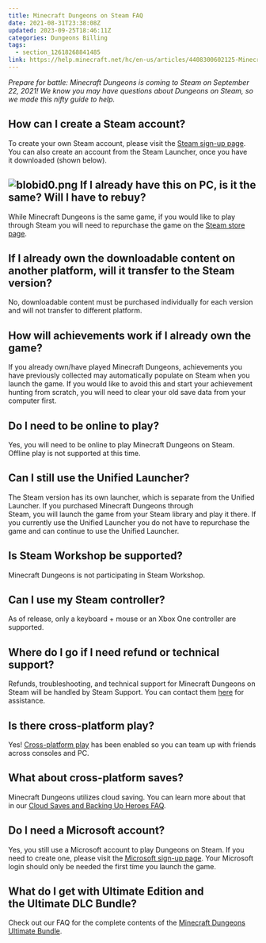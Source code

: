 ```yaml
---
title: Minecraft Dungeons on Steam FAQ 
date: 2021-08-31T23:38:08Z
updated: 2023-09-25T18:46:11Z
categories: Dungeons Billing
tags:
  - section_12618268841485
link: https://help.minecraft.net/hc/en-us/articles/4408300602125-Minecraft-Dungeons-on-Steam-FAQ-
---
```


*Prepare for battle: Minecraft Dungeons is coming to Steam on September 22, 2021! We know you may have questions about Dungeons on Steam, so we made this nifty guide to help.* 

## How can I create a Steam account? 

To create your own Steam account, please visit the [Steam sign-up page](https://store.steampowered.com/join/?). You can also create an account from the Steam Launcher, once you have it downloaded (shown below). 

## ![blobid0.png](https://minecrafthelp.zendesk.com/hc/article_attachments/4408300592653) If I already have this on PC, is it the same? Will I have to rebuy? 

While Minecraft Dungeons is the same game, if you would like to play through Steam you will need to repurchase the game on the [Steam store page](https://store.steampowered.com/app/1672970/Minecraft_Dungeons/).   

## If I already own the downloadable content on another platform, will it transfer to the Steam version? 

No, downloadable content must be purchased individually for each version and will not transfer to different platform.    

## How will achievements work if I already own the game? 

If you already own/have played Minecraft Dungeons, achievements you have previously collected may automatically populate on Steam when you launch the game. If you would like to avoid this and start your achievement hunting from scratch, you will need to clear your old save data from your computer first.   

## Do I need to be online to play?

Yes, you will need to be online to play Minecraft Dungeons on Steam. Offline play is not supported at this time.

## Can I still use the Unified Launcher? 

The Steam version has its own launcher, which is separate from the Unified Launcher. If you purchased Minecraft Dungeons through Steam, you will launch the game from your Steam library and play it there. If you currently use the Unified Launcher you do not have to repurchase the game and can continue to use the Unified Launcher.   

## Is Steam Workshop be supported? 

Minecraft Dungeons is not participating in Steam Workshop.

## Can I use my Steam controller? 

As of release, only a keyboard + mouse or an Xbox One controller are supported.   

## Where do I go if I need refund or technical support? 

Refunds, troubleshooting, and technical support for Minecraft Dungeons on Steam will be handled by Steam Support. You can contact them [here](https://help.steampowered.com/en/) for assistance.   

## Is there cross-platform play?  

Yes! [Cross-platform play](../Dungeons-Technical/Minecraft-Dungeons-Multiplayer-and-Cross-Platform-Play.md) has been enabled so you can team up with friends across consoles and PC.   

## What about cross-platform saves?  

Minecraft Dungeons utilizes cloud saving. You can learn more about that in our [Cloud Saves and Backing Up Heroes FAQ](https://help.minecraft.net/hc/en-us/articles/360043504492).   

## Do I need a Microsoft account? 

Yes, you still use a Microsoft account to play Dungeons on Steam. If you need to create one, please visit the [Microsoft sign-up page](https://signup.live.com/?lic=1). Your Microsoft login should only be needed the first time you launch the game.   

## What do I get with Ultimate Edition and the Ultimate DLC Bundle? 

Check out our FAQ for the complete contents of the [Minecraft Dungeons Ultimate Bundle](./Minecraft-Dungeons-Ultimate-Edition-FAQ.md).
